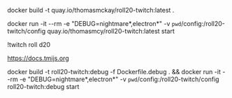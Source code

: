 
docker build -t quay.io/thomasmckay/roll20-twitch:latest .

docker run -it --rm -e "DEBUG=nightmare*,electron*" -v `pwd`/config:/roll20-twitch/config quay.io/thomasmcy/roll20-twitch:latest start

!twitch roll d20

https://docs.tmijs.org

docker build -t roll20-twitch:debug -f Dockerfile.debug . && docker run -it --rm -e "DEBUG=nightmare*,electron*" -v `pwd`/config:/roll20-twitch/config roll20-twitch:debug start

